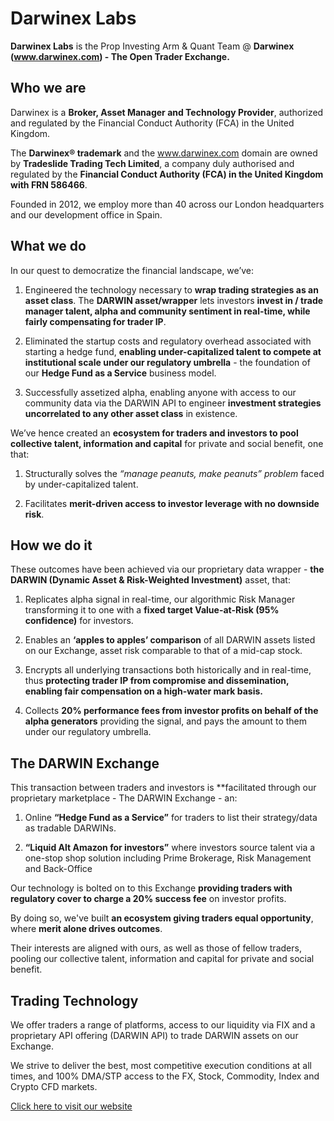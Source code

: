 # Darwinex Labs
**Darwinex Labs** is the Prop Investing Arm &amp; Quant Team @ **Darwinex (www.darwinex.com) - The Open Trader Exchange.**

## Who we are

Darwinex is a **Broker, Asset Manager and Technology Provider**, authorized and regulated by the Financial Conduct Authority (FCA) in the United Kingdom. 

The **Darwinex® trademark** and the www.darwinex.com domain are owned by **Tradeslide Trading Tech Limited**, a company duly authorised and regulated by the **Financial Conduct Authority (FCA) in the United Kingdom with FRN 586466**.

Founded in 2012, we employ more than 40 across our London headquarters and our development office in Spain.	
		
## What we do

In our quest to democratize the financial landscape, we’ve: 

1. Engineered the technology necessary to **wrap trading strategies as an asset class**. The **DARWIN asset/wrapper** lets investors **invest in / trade manager talent, alpha and community sentiment in real-time, while fairly compensating for trader IP**.

1. Eliminated the startup costs and regulatory overhead associated with starting a hedge fund, **enabling under-capitalized talent to compete at institutional scale under our regulatory umbrella** - the foundation of our **Hedge Fund as a Service** business model.

1. Successfully assetized alpha, enabling anyone with access to our community data via the DARWIN API to engineer **investment strategies uncorrelated to any other asset class** in existence.

We’ve hence created an **ecosystem for traders and investors to pool collective talent, information and capital** for private and social benefit, one that:

1. Structurally solves the _“manage peanuts, make peanuts” problem_ faced by under-capitalized talent.

1. Facilitates **merit-driven access to investor leverage with no downside risk**.

## How we do it

These outcomes have been achieved via our proprietary data wrapper - **the DARWIN (Dynamic Asset & Risk-Weighted Investment)** asset, that:

1. Replicates alpha signal in real-time, our algorithmic Risk Manager transforming it to one with a **fixed target Value-at-Risk (95% confidence)** for investors.

1. Enables an **‘apples to apples’ comparison** of all DARWIN assets listed on our Exchange, asset risk comparable to that of a mid-cap stock.

1. Encrypts all underlying transactions both historically and in real-time, thus **protecting trader IP from compromise and dissemination, enabling fair compensation on a high-water mark basis.**

1. Collects **20% performance fees from investor profits on behalf of the alpha generators** providing the signal, and pays the amount to them under our regulatory umbrella.

## The DARWIN Exchange

This transaction between traders and investors is **facilitated through our proprietary marketplace - The DARWIN Exchange - an:

1. Online **“Hedge Fund as a Service”** for traders to list their strategy/data as tradable DARWINs.

1. **“Liquid Alt Amazon for investors”** where investors source talent via a one-stop shop solution including Prime Brokerage, Risk Management and Back-Office

Our technology is bolted on to this Exchange **providing traders with regulatory cover to charge a 20% success fee** on investor profits.		

By doing so, we've built **an ecosystem giving traders equal opportunity**, where **merit alone drives outcomes**. 

Their interests are aligned with ours, as well as those of fellow traders, pooling our collective talent, information and capital for private and social benefit.	
			
## Trading Technology

We offer traders a range of platforms, access to our liquidity via FIX and a proprietary API offering (DARWIN API) to trade DARWIN assets on our Exchange.

We strive to deliver the best, most competitive execution conditions at all times, and 100% DMA/STP access to the FX, Stock, Commodity, Index and Crypto CFD markets.

[Click here to visit our website](https://www.darwinex.com/?utm_source=github&utm_medium=main-page&utm_content=intro-bottom)
